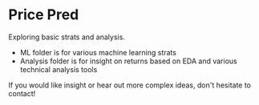 # Price Pred

Exploring basic strats and analysis.
- ML folder is for various machine learning strats
- Analysis folder is for insight on returns based on EDA and various technical analysis tools

If you would like insight or hear out more complex ideas, don't hesitate to contact! 
